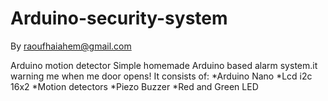# Arduino-security-system 
By raoufhaiahem@gmail.com

Arduino motion detector
Simple homemade Arduino based alarm system.it warning me when me door opens! It consists of:
  *Arduino Nano
  *Lcd i2c 16x2
  *Motion detectors
  *Piezo Buzzer
  *Red and Green LED



